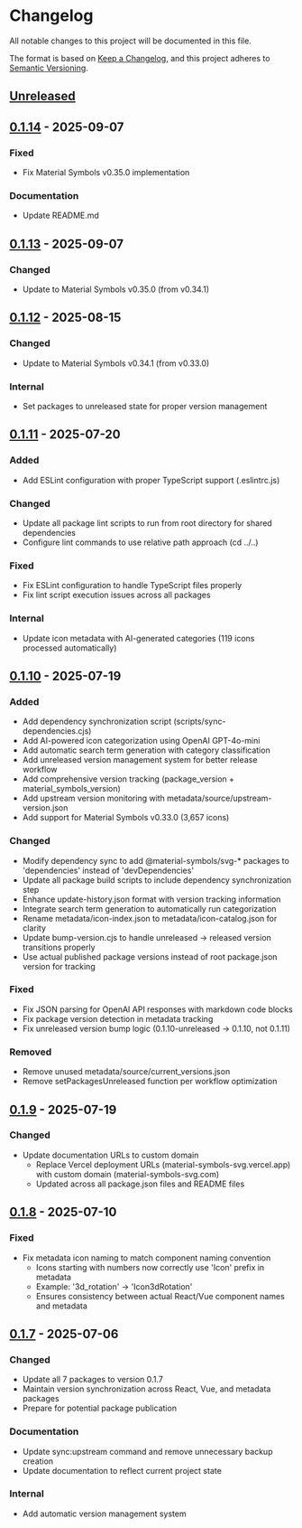 # Changelog

All notable changes to this project will be documented in this file.

The format is based on [Keep a Changelog](https://keepachangelog.com/en/1.0.0/),
and this project adheres to [Semantic Versioning](https://semver.org/spec/v2.0.0.html).

## [Unreleased]

## [0.1.14] - 2025-09-07

### Fixed
- Fix Material Symbols v0.35.0 implementation

### Documentation
- Update README.md

## [0.1.13] - 2025-09-07

### Changed
- Update to Material Symbols v0.35.0 (from v0.34.1)

## [0.1.12] - 2025-08-15

### Changed
- Update to Material Symbols v0.34.1 (from v0.33.0)

### Internal
- Set packages to unreleased state for proper version management

## [0.1.11] - 2025-07-20

### Added
- Add ESLint configuration with proper TypeScript support (.eslintrc.js)

### Changed
- Update all package lint scripts to run from root directory for shared dependencies
- Configure lint commands to use relative path approach (cd ../..)

### Fixed
- Fix ESLint configuration to handle TypeScript files properly
- Fix lint script execution issues across all packages

### Internal
- Update icon metadata with AI-generated categories (119 icons processed automatically)

## [0.1.10] - 2025-07-19

### Added
- Add dependency synchronization script (scripts/sync-dependencies.cjs)
- Add AI-powered icon categorization using OpenAI GPT-4o-mini
- Add automatic search term generation with category classification
- Add unreleased version management system for better release workflow
- Add comprehensive version tracking (package_version + material_symbols_version)
- Add upstream version monitoring with metadata/source/upstream-version.json
- Add support for Material Symbols v0.33.0 (3,657 icons)

### Changed
- Modify dependency sync to add @material-symbols/svg-* packages to 'dependencies' instead of 'devDependencies'
- Update all package build scripts to include dependency synchronization step
- Enhance update-history.json format with version tracking information
- Integrate search term generation to automatically run categorization
- Rename metadata/icon-index.json to metadata/icon-catalog.json for clarity
- Update bump-version.cjs to handle unreleased → released version transitions properly
- Use actual published package versions instead of root package.json version for tracking

### Fixed
- Fix JSON parsing for OpenAI API responses with markdown code blocks
- Fix package version detection in metadata tracking
- Fix unreleased version bump logic (0.1.10-unreleased → 0.1.10, not 0.1.11)

### Removed
- Remove unused metadata/source/current_versions.json
- Remove setPackagesUnreleased function per workflow optimization

## [0.1.9] - 2025-07-19

### Changed
- Update documentation URLs to custom domain
  - Replace Vercel deployment URLs (material-symbols-svg.vercel.app) with custom domain (material-symbols-svg.com)
  - Updated across all package.json files and README files

## [0.1.8] - 2025-07-10

### Fixed
- Fix metadata icon naming to match component naming convention
  - Icons starting with numbers now correctly use 'Icon' prefix in metadata
  - Example: '3d_rotation' → 'Icon3dRotation'
  - Ensures consistency between actual React/Vue component names and metadata

## [0.1.7] - 2025-07-06

### Changed
- Update all 7 packages to version 0.1.7
- Maintain version synchronization across React, Vue, and metadata packages
- Prepare for potential package publication

### Documentation
- Update sync:upstream command and remove unnecessary backup creation
- Update documentation to reflect current project state

### Internal
- Add automatic version management system

[Unreleased]: https://github.com/k-s-h-r/material-symbols-svg/compare/v0.1.14...HEAD
[0.1.14]: https://github.com/k-s-h-r/material-symbols-svg/compare/v0.1.13...v0.1.14
[0.1.13]: https://github.com/k-s-h-r/material-symbols-svg/compare/v0.1.12...v0.1.13
[0.1.12]: https://github.com/k-s-h-r/material-symbols-svg/compare/v0.1.11...v0.1.12
[0.1.11]: https://github.com/k-s-h-r/material-symbols-svg/compare/v0.1.10...v0.1.11
[0.1.10]: https://github.com/k-s-h-r/material-symbols-svg/compare/v0.1.9...v0.1.10
[0.1.9]: https://github.com/k-s-h-r/material-symbols-svg/compare/v0.1.8...v0.1.9
[0.1.8]: https://github.com/k-s-h-r/material-symbols-svg/compare/v0.1.7...v0.1.8
[0.1.7]: https://github.com/k-s-h-r/material-symbols-svg/releases/tag/v0.1.7